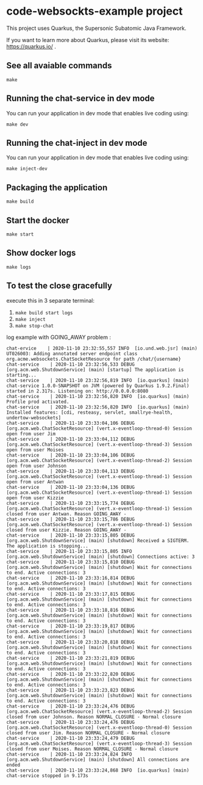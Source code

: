 # code-websockts-example project

This project uses Quarkus, the Supersonic Subatomic Java Framework.

If you want to learn more about Quarkus, please visit its website: https://quarkus.io/ .

## See all avaiable commands
```shell script
make
```

## Running the chat-service in dev mode

You can run your application in dev mode that enables live coding using:
```shell script
make dev
```

## Running the chat-inject in dev mode

You can run your application in dev mode that enables live coding using:
```shell script
make inject-dev
```

## Packaging the application

```shell script
make build
```

## Start the docker

```shell script
make start
```

## Show docker logs

```shell script
make logs
```

## To test the close gracefully
execute this in 3 separate terminal:
  1. `make build start logs`
  2. `make inject`
  3. `make stop-chat`

log example with GOING_AWAY problem :
```
chat-ervice    | 2020-11-10 23:32:55,557 INFO  [io.und.web.jsr] (main) UT026003: Adding annotated server endpoint class org.acme.websockets.ChatSocketResource for path /chat/{username}
chat-service    | 2020-11-10 23:32:56,533 DEBUG [org.acm.web.ShutdownService] (main) [startup] The application is starting...
chat-service    | 2020-11-10 23:32:56,819 INFO  [io.quarkus] (main) chat-service 1.0.0-SNAPSHOT on JVM (powered by Quarkus 1.9.2.Final) started in 2.317s. Listening on: http://0.0.0.0:8080
chat-service    | 2020-11-10 23:32:56,820 INFO  [io.quarkus] (main) Profile prod activated.
chat-service    | 2020-11-10 23:32:56,820 INFO  [io.quarkus] (main) Installed features: [cdi, resteasy, servlet, smallrye-health, undertow-websockets]
chat-service    | 2020-11-10 23:33:04,106 DEBUG [org.acm.web.ChatSocketResource] (vert.x-eventloop-thread-0) Session open from user Jim
chat-service    | 2020-11-10 23:33:04,112 DEBUG [org.acm.web.ChatSocketResource] (vert.x-eventloop-thread-3) Session open from user Moises
chat-service    | 2020-11-10 23:33:04,106 DEBUG [org.acm.web.ChatSocketResource] (vert.x-eventloop-thread-2) Session open from user Johnson
chat-service    | 2020-11-10 23:33:04,113 DEBUG [org.acm.web.ChatSocketResource] (vert.x-eventloop-thread-1) Session open from user Antwan
chat-service    | 2020-11-10 23:33:04,136 DEBUG [org.acm.web.ChatSocketResource] (vert.x-eventloop-thread-1) Session open from user Kizzie
chat-service    | 2020-11-10 23:33:15,774 DEBUG [org.acm.web.ChatSocketResource] (vert.x-eventloop-thread-1) Session closed from user Antwan. Reason GOING_AWAY -
chat-service    | 2020-11-10 23:33:15,786 DEBUG [org.acm.web.ChatSocketResource] (vert.x-eventloop-thread-1) Session closed from user Kizzie. Reason GOING_AWAY -
chat-service    | 2020-11-10 23:33:15,805 DEBUG [org.acm.web.ShutdownService] (main) [shutdown] Received a SIGTERM. The application is stopping...
chat-service    | 2020-11-10 23:33:15,805 INFO  [org.acm.web.ShutdownService] (main) [shutdown] Connections active: 3
chat-service    | 2020-11-10 23:33:15,810 DEBUG [org.acm.web.ShutdownService] (main) [shutdown] Wait for connections to end. Active connections: 3
chat-service    | 2020-11-10 23:33:16,814 DEBUG [org.acm.web.ShutdownService] (main) [shutdown] Wait for connections to end. Active connections: 3
chat-service    | 2020-11-10 23:33:17,815 DEBUG [org.acm.web.ShutdownService] (main) [shutdown] Wait for connections to end. Active connections: 3
chat-service    | 2020-11-10 23:33:18,816 DEBUG [org.acm.web.ShutdownService] (main) [shutdown] Wait for connections to end. Active connections: 3
chat-service    | 2020-11-10 23:33:19,817 DEBUG [org.acm.web.ShutdownService] (main) [shutdown] Wait for connections to end. Active connections: 3
chat-service    | 2020-11-10 23:33:20,818 DEBUG [org.acm.web.ShutdownService] (main) [shutdown] Wait for connections to end. Active connections: 3
chat-service    | 2020-11-10 23:33:21,819 DEBUG [org.acm.web.ShutdownService] (main) [shutdown] Wait for connections to end. Active connections: 3
chat-service    | 2020-11-10 23:33:22,820 DEBUG [org.acm.web.ShutdownService] (main) [shutdown] Wait for connections to end. Active connections: 3
chat-service    | 2020-11-10 23:33:23,823 DEBUG [org.acm.web.ShutdownService] (main) [shutdown] Wait for connections to end. Active connections: 3
chat-service    | 2020-11-10 23:33:24,476 DEBUG [org.acm.web.ChatSocketResource] (vert.x-eventloop-thread-2) Session closed from user Johnson. Reason NORMAL_CLOSURE - Normal closure
chat-service    | 2020-11-10 23:33:24,476 DEBUG [org.acm.web.ChatSocketResource] (vert.x-eventloop-thread-0) Session closed from user Jim. Reason NORMAL_CLOSURE - Normal closure
chat-service    | 2020-11-10 23:33:24,479 DEBUG [org.acm.web.ChatSocketResource] (vert.x-eventloop-thread-3) Session closed from user Moises. Reason NORMAL_CLOSURE - Normal closure
chat-service    | 2020-11-10 23:33:24,824 INFO  [org.acm.web.ShutdownService] (main) [shutdown] All connections are ended
chat-service    | 2020-11-10 23:33:24,868 INFO  [io.quarkus] (main) chat-service stopped in 9.173s
```




